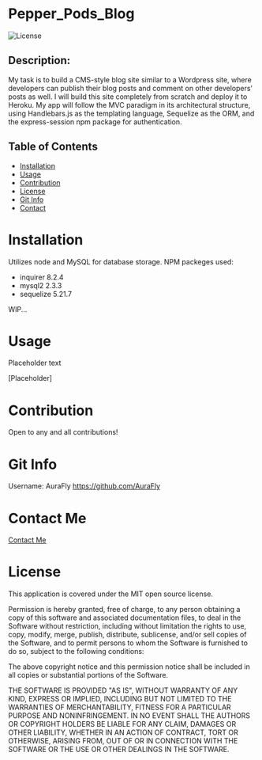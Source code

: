 # Pepper_Pods_Blog

![License](https://img.shields.io/badge/license-MIT-brightgreen)

## Description:

My task is to build a CMS-style blog site similar to a Wordpress site, where developers can publish their blog posts and comment on other developers’ posts as well. I will build this site completely from scratch and deploy it to Heroku. My app will follow the MVC paradigm in its architectural structure, using Handlebars.js as the templating language, Sequelize as the ORM, and the express-session npm package for authentication.

## Table of Contents

- [Installation](#installation)
- [Usage](#usage)
- [Contribution](#contribution)
- [License](#license)
- [Git Info](#git-info)
- [Contact](#contact-me)

# Installation

Utilizes node and MySQL for database storage.
NPM packeges used:

- inquirer 8.2.4
- mysql2 2.3.3
- sequelize 5.21.7

WIP...

# Usage

Placeholder text

[Placeholder]

# Contribution

Open to any and all contributions!

# Git Info

Username: AuraFly
https://github.com/AuraFly

# Contact Me

[Contact Me](mailto:auraflydev@gmail.com)

# License

This application is covered under the MIT open source license.

Permission is hereby granted, free of charge, to any person obtaining a copy of this software and associated documentation files, to deal in the Software without restriction, including without limitation the rights to use, copy, modify, merge, publish, distribute, sublicense, and/or sell copies of the Software, and to permit persons to whom the Software is furnished to do so, subject to the following conditions:

The above copyright notice and this permission notice shall be included in all copies or substantial portions of the Software.

THE SOFTWARE IS PROVIDED "AS IS", WITHOUT WARRANTY OF ANY KIND, EXPRESS OR IMPLIED, INCLUDING BUT NOT LIMITED TO THE WARRANTIES OF MERCHANTABILITY, FITNESS FOR A PARTICULAR PURPOSE AND NONINFRINGEMENT. IN NO EVENT SHALL THE AUTHORS OR COPYRIGHT HOLDERS BE LIABLE FOR ANY CLAIM, DAMAGES OR OTHER LIABILITY, WHETHER IN AN ACTION OF CONTRACT, TORT OR OTHERWISE, ARISING FROM, OUT OF OR IN CONNECTION WITH THE SOFTWARE OR THE USE OR OTHER DEALINGS IN THE SOFTWARE.
